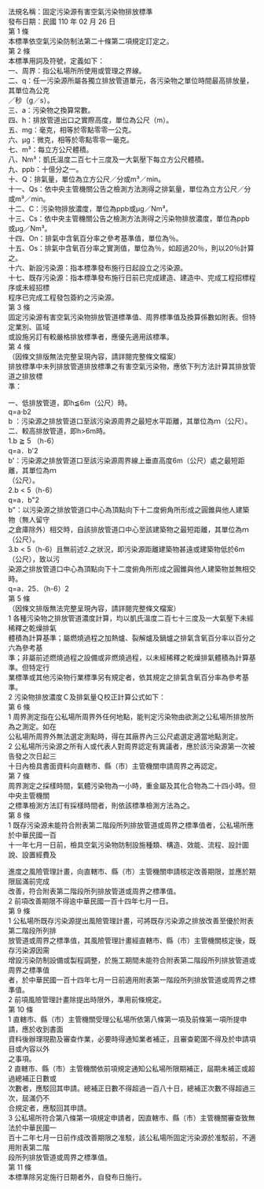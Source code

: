 法規名稱：固定污染源有害空氣污染物排放標準  
發布日期：民國 110 年 02 月 26 日  
第 1 條  
本標準依空氣污染防制法第二十條第二項規定訂定之。  
第 2 條  
本標準用詞及符號，定義如下：  
一、周界：指公私場所所使用或管理之界線。  
二、q：任一污染源所屬各獨立排放管道單元，各污染物之單位時間最高排放量，其單位為公克  
／秒（g／s）。  
三、a：污染物之換算常數。  
四、h：排放管道出口之實際高度，單位為公尺（m）。  
五、mg：毫克，相等於零點零零一公克。  
六、μg：微克，相等於零點零零一毫克。  
七、m³：每立方公尺體積。  
八、Nm³：凱氏溫度二百七十三度及一大氣壓下每立方公尺體積。  
九、ppb：十億分之一。  
十、Q：排氣量，單位為立方公尺／分或m³／min。  
十一、Qs：依中央主管機關公告之檢測方法測得之排氣量，單位為立方公尺／分或m³／min。  
十二、C：污染物排放濃度，單位為ppb或μg／Nm³。  
十三、Cs：依中央主管機關公告之檢測方法測得之污染物排放濃度，單位為ppb或μg／Nm³。  
十四、On：排氣中含氧百分率之參考基準值，單位為％。  
十五、Os：排氣中含氧百分率之實測值，單位為％，如超過20％，則以20％計算之。  
十六、新設污染源：指本標準發布施行日起設立之污染源。  
十七、既存污染源：指本標準發布施行日前已完成建造、建造中、完成工程招標程序或未經招標  
程序已完成工程發包簽約之污染源。  
第 3 條  
固定污染源有害空氣污染物排放管道標準值、周界標準值及換算係數如附表。但特定業別、區域  
或設施另訂有較嚴格排放標準者，應優先適用該標準。  
第 4 條  
（因條文排版無法完整呈現內容，請詳閱完整條文檔案）  
排放標準中未列排放管道排放標準之有害空氣污染物，應依下列方法計算其排放管道之排放標  
準：  


一、低排放管道，即h≦6m（公尺）時。  
q=a‧b2  
b ：污染源之排放管道口至該污染源周界之最短水平距離，其單位為ｍ（公尺）。  
二、較高排放管道，即h>6m時。  
1.b ≧ 5 （h-6）  
q=a．b'2  
b'：污染源之排放管道口至該污染源周界線上垂直高度6m（公尺）處之最短距離，其單位為ｍ  
（公尺）。  
2.b < 5（h-6）  
q=a．b"2  
b"：以污染源之排放管道口中心為頂點向下十二度俯角所形成之圓錐與他人建築物（無人留守  
之倉庫除外）相交時，自該排放管道口中心至該建築物之最短距離，其單位為ｍ（公尺）。  
3.b < 5（h-6）且無前述2.之狀況，即污染源距離建築物甚遠或建築物低於6m（公尺），致以污  
染源之排放管道口中心為頂點向下十二度俯角所形成之圓錐與他人建築物並無相交時。  
q=a．25．（h-6）2  
第 5 條  
（因條文排版無法完整呈現內容，請詳閱完整條文檔案）  
1 各種污染物之排放管道濃度計算，均以凱氏溫度二百七十三度及一大氣壓下未經稀釋之乾燥排氣  
體積為計算基準；屬燃燒過程之加熱爐、裂解爐及鍋爐之排氣含氧百分率以百分之六為參考基  
準；非屬前述燃燒過程之設備或非燃燒過程，以未經稀釋之乾燥排氣體積為計算基準。但特定行  
業標準或其他污染物行業標準另有規定者，依其規定之排氣含氧百分率為參考基準。  
2 污染物排放濃度Ｃ及排氣量Ｑ校正計算公式如下：  
第 6 條  
1 周界測定指在公私場所周界外任何地點，能判定污染物由欲測之公私場所排放所為之測定。如在  
公私場所周界外無法選定測點時，得在其廠界內三公尺處選定適當地點測定。  
2 公私場所污染源之所有人或代表人對周界認定有異議者，應於該污染源第一次被告發之次日起三  
十日內檢具書面資料向直轄市、縣（市）主管機關申請周界之再認定。  
第 7 條  
周界測定之採樣時間，氣體污染物為一小時，重金屬及其化合物為二十四小時。但中央主管機關  
之標準檢測方法訂有採樣時間者，則依該標準檢測方法為之。  
第 8 條  
1 既存污染源未能符合附表第二階段所列排放管道或周界之標準值者，公私場所應於中華民國一百  
十一年七月一日前，檢具空氣污染物防制設施種類、構造、效能、流程、設計圖說、設置經費及  


進度之風險管理計畫，向直轄市、縣（市）主管機關申請核定改善期限，並應於期限屆滿前完成  
改善，符合附表第二階段所列排放管道或周界之標準值。  
2 前項改善期限不得逾中華民國一百十四年七月一日。  
第 9 條  
1 公私場所既存污染源提出風險管理計畫，可將既存污染源之排放改善至優於附表第二階段所列排  
放管道或周界之標準值，其風險管理計畫經直轄市、縣（市）主管機關核定後，既存污染源因需  
增設污染防制設備或製程調整，於施工期間未能符合附表第二階段所列排放管道或周界之標準值  
者，於中華民國一百十四年七月一日前適用附表第一階段所列排放管道或周界之標準值。  
2 前項風險管理計畫除提出時限外，準用前條規定。  
第 10 條  
1 直轄市、縣（市）主管機關受理公私場所依第八條第一項及前條第一項所提申請，應於收到書面  
資料後辦理現勘及審查作業，必要時得通知業者補正，且審查範圍不得及於申請項目或內容以外  
之事項。  
2 直轄市、縣（市）主管機關依前項規定通知公私場所限期補正，屆期未補正或超過總補正日數或  
次數者，應駁回其申請。總補正日數不得超過一百八十日，總補正次數不得超過三次，屆滿仍不  
合規定者，應駁回其申請。  
3 公私場所符合第八條第一項規定申請者，因直轄市、縣（市）主管機關審查致無法於中華民國一  
百十二年七月一日前作成改善期限之准駁，該公私場所固定污染源於准駁前，不適用附表第二階  
段所列排放管道或周界之標準值。  
第 11 條  
本標準除另定施行日期者外，自發布日施行。  


